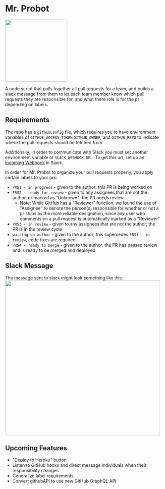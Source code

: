 # Mr. Probot
<img src="http://i.imgur.com/bPaHlhs.png" width="200">

A node script that pulls together all pull requests for a team, and builds a slack message from them
to let each team member know which pull requests they are responsible for, and what there role is
for the pr depending on labels.


## Requirements
The repo has a `githubConfig` file, which requires you to have environment variables of
`GITHUB_ACCESS_TOKEN` `GITHUB_OWNER`, and `GITHUB_REPO` to indicate where the pull requests should
be fetched from.

Additionally, in order to communicate with Slack you must set another environment variable of
`SLACK_WEBHOOK_URL`. To get this url, set up an [Incoming Webhook](https://slack.com/services/new/incoming-webhook) in Slack.

In order for Mr. Probot to organize your pull requests properly, you apply certain labels to your prs:
- `PRS1 - in progress` - given to the author; this PR is being worked on
- `PRS2 - ready for review` - given to any assignees that are not the author, or marked as "Unknown"; the PR needs review
  - Note: While GitHub has a "Reviewer" function, we found the use of "Assignee" to denote the
    person(s) responsible for whether or not a pr ships as the more reliable designation, since
    any user who comments on a pull request is automatically marked as a "Reviewer"
- `PRS3 - in review` - given to any assignees that are not the author; the PR is in the review cycle
- `waiting on author` - given to the author; this supercedes `PRS3 - in review`, code fixes are required
- `PRS4 - ready to merge` - given to the author; the PR has passed review and is ready to be merged and deployed


## Slack Message
The message sent to slack might look something like this:
<img src="https://d3uepj124s5rcx.cloudfront.net/items/1Z0R2T3p36303G2F082P/Image%202017-03-16%20at%2012.31.59%20PM.png?v=d85e141d" width="500">


## Upcoming Features
* "Deploy to Heroku" button
* Listen to GitHub hooks and direct message individuals when their responsibility changes
* Generalize label requirements
* Convert githubAPI to use new GitHub GraphQL API
